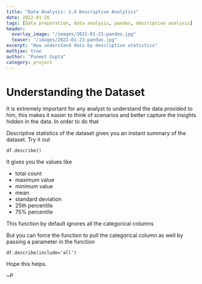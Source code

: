 ```yaml
---
title: "Data Analysis: 1.4 Descriptive Analytics"
date: 2022-01-26
tags: [Data preparation, data analysis, pandas, descriptive analysis]
header:
  overlay_image: "/images/2022-01-23-pandas.jpg"
  teaser: "/images/2022-01-23-pandas.jpg"
excerpt: "How understand data by descriptive statistics"
mathjax: true
author: "Puneet Gupta"
category: project
---
```


# Understanding the Dataset

It is extremely important for any analyst to understand the data provided to him, this makes it easier to think of scenarios and better capture the insights hidden in the data. In order to do that

Descriptive statistics of the dataset gives you an instant summary of the dataset. Try it out

```
df.describe()
```
It gives you the values like
- total count
- maximum value
- minimum value
- mean
- standard deviation
- 25th percentile
- 75% percentile

This function by default ignores all the categorical columns

But you can force the function to pull the categorical column as well by passing a parameter in the function
```
df.describe(include='all')
```

Hope this helps.

~P
